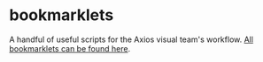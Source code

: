 # bookmarklets
A handful of useful scripts for the Axios visual team's workflow. [All bookmarklets can be found here](https://jaredwhalen.github.io/bookmarklets/).
